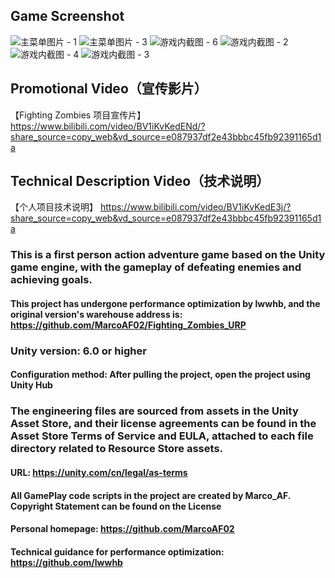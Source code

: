 ## Game Screenshot
![主菜单图片 - 1](https://github.com/user-attachments/assets/c04a51ab-57d5-4418-aa90-0e31807fe80f)
![主菜单图片 - 3](https://github.com/user-attachments/assets/1d065f15-7795-4da7-ba41-116e85ffb4da)
![游戏内截图 - 6](https://github.com/user-attachments/assets/ae5ca540-23ba-4db4-bb3b-4f4f9b30f021)
![游戏内截图 - 2](https://github.com/user-attachments/assets/6ac30bf4-708a-4553-b9bd-e9c5c4a22bd4)
![游戏内截图 - 4](https://github.com/user-attachments/assets/783c5c17-17f3-4423-91d9-9ffbdfd3da81)
![游戏内截图 - 3](https://github.com/user-attachments/assets/9f3cf262-5c86-4a68-a0c8-8d5a59c0a8d6)

## Promotional Video（宣传影片）
【Fighting Zombies 项目宣传片】 https://www.bilibili.com/video/BV1iKvKedENd/?share_source=copy_web&vd_source=e087937df2e43bbbc45fb92391165d1a

## Technical Description Video（技术说明）
【个人项目技术说明】 https://www.bilibili.com/video/BV1iKvKedE3j/?share_source=copy_web&vd_source=e087937df2e43bbbc45fb92391165d1a

### This is a first person action adventure game based on the Unity game engine, with the gameplay of defeating enemies and achieving goals.

#### This project has undergone performance optimization by lwwhb, and the original version's warehouse address is: https://github.com/MarcoAF02/Fighting_Zombies_URP

### Unity version: 6.0 or higher

#### Configuration method: After pulling the project, open the project using Unity Hub

### The engineering files are sourced from assets in the Unity Asset Store, and their license agreements can be found in the Asset Store Terms of Service and EULA, attached to each file directory related to Resource Store assets.

#### URL: https://unity.com/cn/legal/as-terms

#### All GamePlay code scripts in the project are created by Marco_AF. Copyright Statement can be found on the License

#### Personal homepage: https://github.com/MarcoAF02
#### Technical guidance for performance optimization: https://github.com/lwwhb
